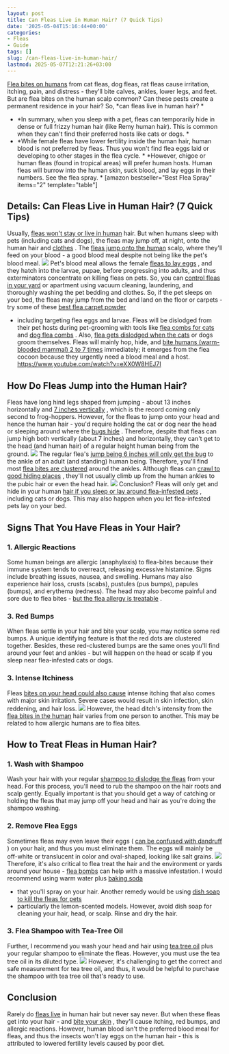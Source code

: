 ```yaml
---
layout: post
title: Can Fleas Live in Human Hair? (7 Quick Tips)
date: '2025-05-04T15:16:44+00:00'
categories:
- Fleas
- Guide
tags: []
slug: /can-fleas-live-in-human-hair/
lastmod: 2025-05-07T12:21:26+03:00
---
```


[Flea bites on humans](https://pestpolicy.com/do-fleas-bite-humans/)
from cat fleas, dog fleas, rat fleas cause irritation, itching, pain, and distress - they'll bite calves, ankles, lower legs, and feet.
But are flea bites on the human scalp common? Can these pests create a permanent residence in your hair? So,
*can fleas live in human hair? *
- *In summary, when you sleep with a pet, fleas can temporarily hide in dense or full frizzy human hair (like Remy human hair). This is common when they can't find their preferred hosts like cats or dogs. *
- *While female fleas have lower fertility inside the human hair, human blood is not preferred by fleas. Thus you won't find flea eggs laid or developing to other stages in the flea cycle. *
*However, chigoe or human fleas (found in tropical areas) will prefer human hosts. Human fleas will burrow into the human skin, suck blood, and lay eggs in their numbers. See the flea spray. *
[amazon bestseller="Best Flea Spray" items="2" template="table"]
## Details: Can Fleas Live in Human Hair? (7 Quick Tips)
Usually,
[fleas won't stay or live in human](https://pestpolicy.com/how-long-do-fleas-live-on-humans/)
hair. But when humans sleep with pets (including cats and dogs), the fleas may jump off, at night, onto the human hair and
[clothes](https://pestpolicy.com/can-fleas-live-on-clothes/)
.
The
[fleas jump onto the human](https://pestpolicy.com/flea-repellent-for-humans/)
scalp, where they'll feed on your blood - a good blood meal despite not being like the pet's blood meal.
![](/assets/img/12/Pest-Control.jpg)
Pet's blood meal allows the female
[fleas to lay eggs](https://pestpolicy.com/does-the-dryer-kill-fleas/)
, and they hatch into the larvae, pupae, before progressing into adults, and thus exterminators concentrate on killing fleas on pets.
So, you can
[control fleas in your yard](https://pestpolicy.com/best-flea-spray-for-yard/)
or apartment using vacuum cleaning, laundering, and thoroughly washing the pet bedding and clothes.
So, if the pet sleeps on your bed, the fleas may jump from the bed and land on the floor or carpets - try some of these
[best flea carpet powder](https://pestpolicy.com/best-flea-carpet-powder/)
- including targeting flea eggs and larvae.
Fleas will be dislodged from their pet hosts during pet-grooming with tools like
[flea combs for cats](https://pestpolicy.com/best-flea-comb-for-cats/)
and
[dog flea combs](https://pestpolicy.com/best-flea-combs-for-dogs/)
. Also,
[flea gets dislodged when the cats](https://pestpolicy.com/best-flea-treatment-for-cats/)
or dogs groom themselves.
Fleas will mainly hop, hide, and
[bite humans (warm-blooded mammal) 2 to 7 times](http://ijpa.tums.ac.ir/index.php/ijpa/article/view/61)
immediately; it emerges from the flea cocoon because they urgently need a blood meal and a host.
https://www.youtube.com/watch?v=eXX0W8HEJ7I
## How Do Fleas Jump into the Human Hair?
Fleas have long hind legs shaped from jumping - about 13 inches horizontally and
[7 inches vertically](https://www.ncbi.nlm.nih.gov/pubmed/10962162)
, which is the record coming only second to frog-hoppers.
However, for the fleas to jump onto your head and hence the human hair - you'd require holding the cat or dog near the head or sleeping around where the
[bugs hide](https://pestpolicy.com/where-do-bed-bugs-hide/)
.
Therefore, despite that fleas can jump high both vertically (about 7 inches) and horizontally, they can't get to the head (and human hair) of a regular height human being from the ground.
![](/assets/img/12/Pest-Control.jpg)
The regular flea's
[jump being 6 inches will only get the bug](https://pestpolicy.com/do-bed-bugs-jump/)
to the ankle of an adult (and standing) human being. Therefore, you'll find most
[flea bites are clustered](https://pestpolicy.com/flea-bites-vs-bed-bug-bites/)
around the ankles.
Although fleas can
[crawl to good hiding places](https://www.jstor.org/stable/24923246?seq=1#page_scan_tab_contents)
, they'll not usually climb up from the human ankles to the pubic hair or even the head hair.
![](/assets/img/12/Pest-Control.jpg)
Conclusion? Fleas will only get and hide in your human
[hair if you sleep or lay around flea-infested pets](https://pestpolicy.com/best-cordless-vacuum-for-pet-hair/)
, including cats or dogs. This may also happen when you let flea-infested pets lay on your bed.
## Signs That You Have Fleas in Your Hair?
### 1. Allergic Reactions
Some human beings are allergic (anaphylaxis) to flea-bites because their immune system tends to overreact, releasing excessive histamine. Signs include breathing issues, nausea, and swelling.
Humans may also experience hair loss, crusts (scabs), pustules (pus bumps), papules (bumps), and erythema (redness). The head may also become painful and sore due to flea bites -
[but the flea allergy is treatable](https://www.banfield.com/pet-healthcare/additional-resources/article-library/parasites/fleas/flea-allergy-dermatitis-treatment-options)
.
### 3. Red Bumps
When fleas settle in your hair and bite your scalp, you may notice some red bumps. A unique identifying feature is that the red dots are clustered together.
Besides, these red-clustered bumps are the same ones you'll find around your feet and ankles - but will happen on the head or scalp if you sleep near flea-infested cats or dogs.
### 3. Intense Itchiness
Fleas
[bites on your head could also cause](https://pestpolicy.com/spider-bite-vs-mosquito-bite/)
intense itching that also comes with major skin irritation. Severe cases would result in skin infection, skin reddening, and hair loss.
![](/assets/img/12/Pest-Control.jpg)
However, the head ditch's intensity from the
[flea bites in the human](https://pestpolicy.com/do-fleas-stay-on-humans/)
hair varies from one person to another. This may be related to how allergic humans are to flea bites.
## How to Treat Fleas in Human Hair?
### 1. Wash with Shampoo
Wash your hair with your regular
[shampoo to dislodge the fleas](https://pestpolicy.com/best-flea-shampoo-for-dogs/)
from your head. For this process, you'll need to rub the shampoo on the hair roots and scalp gently.
Equally important is that you should get a way of catching or holding the fleas that may jump off your head and hair as you're doing the shampoo washing.
### 2. Remove Flea Eggs
Sometimes fleas may even leave their eggs (
[can be confused with dandruff](https://pestpolicy.com/flea-eggs-vs-dandruff/)
) on your hair, and thus you must eliminate them. The eggs will mainly be off-white or translucent in color and oval-shaped, looking like salt grains.
![](/assets/img/12/Pest-Control.jpg)
Therefore, it's also critical to flea treat the hair and the environment or yards around your house -
[flea bombs](https://pestpolicy.com/best-fogger-for-fleas/)
can help with a massive infestation.
I would recommend using warm water plus
[baking soda](https://pestpolicy.com/does-baking-soda-kill-fleas/)
- that you'll spray on your hair.
Another remedy would be using
[dish soap to kill the fleas for pets](https://pestpolicy.com/dawn-dish-soap-for-fleas/)
- particularly the lemon-scented models. However, avoid dish soap for cleaning your hair, head, or scalp. Rinse and dry the hair.
### 3. Flea Shampoo with Tea-Tree Oil
Further, I recommend you wash your head and hair using
[tea tree oil](https://pestpolicy.com/tea-tree-oil-for-bed-bugs/)
plus your regular shampoo to eliminate the fleas. However, you must use the tea tree oil in its diluted type.
![](/assets/img/12/Pest-Control.jpg)
However, it's challenging to get the correct and safe measurement for tea tree oil, and thus, it would be helpful to purchase the shampoo with tea tree oil that's ready to use.
## Conclusion
Rarely do
[fleas live](https://pestpolicy.com/where-do-fleas-live/)
in human hair but never say never. But when these fleas get into your hair - and
[bite your skin](https://pestpolicy.com/can-bed-bugs-live-in-your-skin/)
, they'll cause itching, red bumps, and allergic reactions.
However, human blood isn't the preferred blood meal for fleas, and thus the insects won't lay eggs on the human hair - this is attributed to lowered fertility levels caused by poor diet.
